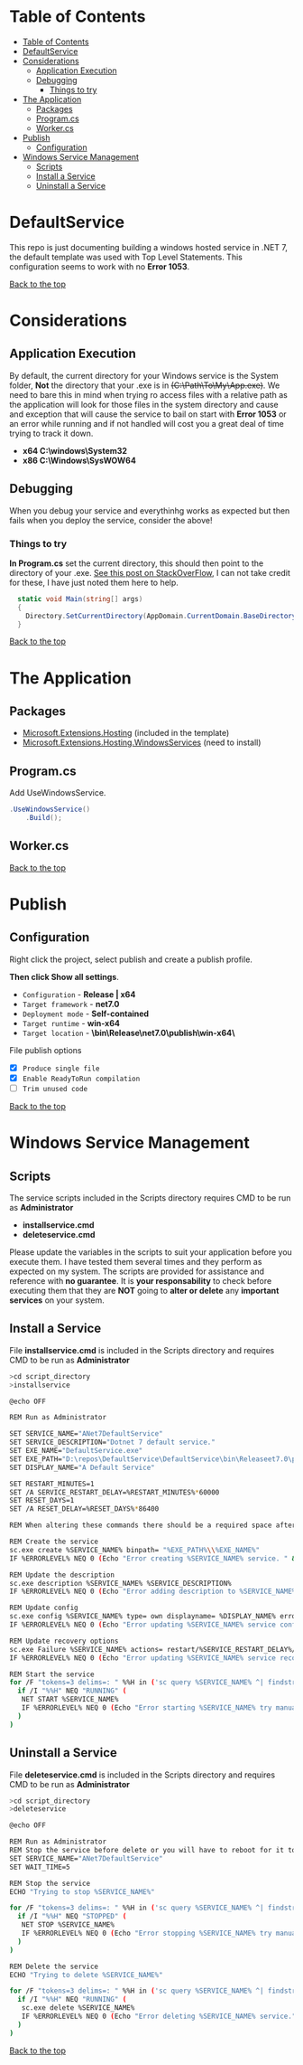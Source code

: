 # Table of Contents
- [Table of Contents](#table-of-contents)
- [DefaultService](#defaultservice)
- [Considerations](#considerations)
  - [Application Execution](#application-execution)
  - [Debugging](#debugging)
    - [Things to try](#things-to-try)
- [The Application](#the-application)
  - [Packages](#packages)
  - [Program.cs](#programcs)
  - [Worker.cs](#workercs)
- [Publish](#publish)
  - [Configuration](#configuration)
- [Windows Service Management](#windows-service-management)
  - [Scripts](#scripts)
  - [Install a Service](#install-a-service)
  - [Uninstall a Service](#uninstall-a-service)

# DefaultService
This repo is just documenting building a windows hosted service in .NET 7, the default template was used with Top Level Statements. 
This configuration seems to work with no **Error 1053**.

[Back to the top](#table-of-contents)

# Considerations
## Application Execution
By default, the current directory for your Windows service is the System folder, **Not** the directory that your .exe is in ~~(C:\Path\To\My\App.exe)~~. We need to bare this in mind when trying ro access files with a relative path as the application will look for those files in the system directory and cause and exception that will cause the service to bail on start with **Error 1053** or an error while running and if not handled will cost you a great deal of time trying to track it down.

- **x64 C:\windows\System32**
- **x86 C:\Windows\SysWOW64**

## Debugging
When you debug your service and everythinhg works as expected but then fails when you deploy the service, consider the above!

### Things to try
**In Program.cs**  set the current directory, this should then point to the directory of your .exe. 
[See this post on StackOverFlow](https://stackoverflow.com/questions/2714262/relative-path-issue-with-net-windows-service), I can not take credit for these, I have just noted them here to help.
```csharp
  static void Main(string[] args)
  {
    Directory.SetCurrentDirectory(AppDomain.CurrentDomain.BaseDirectory);            
  }
```

[Back to the top](#table-of-contents)

# The Application
## Packages 

- [Microsoft.Extensions.Hosting](https://www.nuget.org/packages/Microsoft.Extensions.Hosting/7.0.0) (included in the template)
- [Microsoft.Extensions.Hosting.WindowsServices](https://www.nuget.org/packages/Microsoft.Extensions.Hosting.WindowsServices/7.0.0) (need to install)

## Program.cs
Add UseWindowsService.
```csharp
.UseWindowsService()
    .Build();
```

## Worker.cs

[Back to the top](#table-of-contents)

# Publish
## Configuration
Right click the project, select publish and create a publish profile. 

**Then click Show all settings**.

- `Configuration` - **Release | x64**
- `Target framework` - **net7.0**
- `Deployment mode` - **Self-contained**
- `Target runtime` - **win-x64**
- `Target location` - **\bin\Release\net7.0\publish\win-x64\\**

File publish options

- [x] `Produce single file`
- [x] `Enable ReadyToRun compilation`
- [ ] `Trim unused code` 

[Back to the top](#table-of-contents)

# Windows Service Management

## Scripts
The service scripts included in the Scripts directory requires CMD to be run as **Administrator**
- **installservice.cmd**
- **deleteservice.cmd**

Please update the variables in the scripts to suit your application before you execute them. I have tested them several times and they perform as expected on my system. The scripts are provided for assistance and reference with **no guarantee**. It is **your responsability** to check before executing them that they are **NOT** going to **alter or delete** any **important services** on your system.

## Install a Service
File **installservice.cmd** is included in the Scripts directory and requires CMD to be run as **Administrator**
```bash
>cd script_directory
>installservice
```

```bash
@echo OFF

REM Run as Administrator

SET SERVICE_NAME="ANet7DefaultService"
SET SERVICE_DESCRIPTION="Dotnet 7 default service."
SET EXE_NAME="DefaultService.exe"
SET EXE_PATH="D:\repos\DefaultService\DefaultService\bin\Releaseet7.0\publish\win-x64"
SET DISPLAY_NAME="A Default Service"

SET RESTART_MINUTES=1
SET /A SERVICE_RESTART_DELAY=%RESTART_MINUTES%*60000
SET RESET_DAYS=1
SET /A RESET_DELAY=%RESET_DAYS%*86400

REM When altering these commands there should be a required space after = but not before!

REM Create the service
sc.exe create %SERVICE_NAME% binpath= "%EXE_PATH%\\%EXE_NAME%"
IF %ERRORLEVEL% NEQ 0 (Echo "Error creating %SERVICE_NAME% service. " &Exit /b 1)

REM Update the description
sc.exe description %SERVICE_NAME% %SERVICE_DESCRIPTION%
IF %ERRORLEVEL% NEQ 0 (Echo "Error adding description to %SERVICE_NAME% service. " &Exit /b 1)

REM Update config
sc.exe config %SERVICE_NAME% type= own displayname= %DISPLAY_NAME% error= ignore start= auto
IF %ERRORLEVEL% NEQ 0 (Echo "Error updating %SERVICE_NAME% service config options. " &Exit /b 1)

REM Update recovery options
sc.exe Failure %SERVICE_NAME% actions= restart/%SERVICE_RESTART_DELAY%/restart/%SERVICE_RESTART_DELAY%/restart/%SERVICE_RESTART_DELAY%// reset= %RESET_DELAY%
IF %ERRORLEVEL% NEQ 0 (Echo "Error updating %SERVICE_NAME% service recovery options. " &Exit /b 1)

REM Start the service
for /F "tokens=3 delims=: " %%H in ('sc query %SERVICE_NAME% ^| findstr "        STATE"') do (
  if /I "%%H" NEQ "RUNNING" (
   NET START %SERVICE_NAME%
   IF %ERRORLEVEL% NEQ 0 (Echo "Error starting %SERVICE_NAME% try manual start in services.msc. " &Exit /b 1)
  )
)

```
## Uninstall a Service
File **deleteservice.cmd** is included in the Scripts directory and requires CMD to be run as **Administrator**
```bash
>cd script_directory
>deleteservice
```
```bash
@echo OFF

REM Run as Administrator
REM Stop the service before delete or you will have to reboot for it to be removed
SET SERVICE_NAME="ANet7DefaultService"
SET WAIT_TIME=5

REM Stop the service
ECHO "Trying to stop %SERVICE_NAME%"

for /F "tokens=3 delims=: " %%H in ('sc query %SERVICE_NAME% ^| findstr "        STATE"') do (
  if /I "%%H" NEQ "STOPPED" (
   NET STOP %SERVICE_NAME%
   IF %ERRORLEVEL% NEQ 0 (Echo "Error stopping %SERVICE_NAME% try manual stop in services.msc." &Exit /b 1)
  )
)

REM Delete the service
ECHO "Trying to delete %SERVICE_NAME%"

for /F "tokens=3 delims=: " %%H in ('sc query %SERVICE_NAME% ^| findstr "        STATE"') do (
  if /I "%%H" NEQ "RUNNING" (
   sc.exe delete %SERVICE_NAME% 
   IF %ERRORLEVEL% NEQ 0 (Echo "Error deleting %SERVICE_NAME% service." &Exit /b 1)
  )
)
```

[Back to the top](#table-of-contents)
